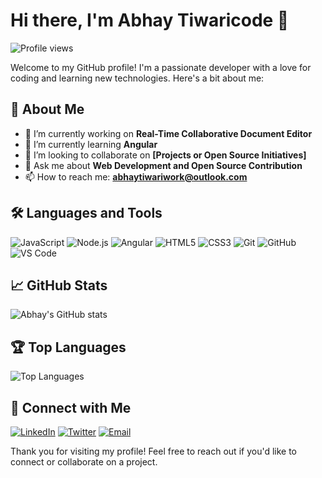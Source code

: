 # Hi there, I'm Abhay Tiwaricode 👋

![Profile views](https://gpvc.arturio.dev/abhaytiwaricode)

Welcome to my GitHub profile! I'm a passionate developer with a love for coding and learning new technologies. Here's a bit about me:

## 🚀 About Me

- 🔭 I’m currently working on **Real-Time Collaborative Document Editor**
- 🌱 I’m currently learning **Angular**
- 👯 I’m looking to collaborate on **[Projects or Open Source Initiatives]**
- 💬 Ask me about **Web Development and Open Source Contribution**
- 📫 How to reach me: **abhaytiwariwork@outlook.com**

## 🛠️ Languages and Tools

![JavaScript](https://img.shields.io/badge/-JavaScript-333333?style=flat&logo=javascript)
![Node.js](https://img.shields.io/badge/-Node.js-333333?style=flat&logo=node.js)
![Angular](https://img.shields.io/badge/-Angular-333333?style=flat&logo=angular)
![HTML5](https://img.shields.io/badge/-HTML5-333333?style=flat&logo=html5)
![CSS3](https://img.shields.io/badge/-CSS3-333333?style=flat&logo=css3)
![Git](https://img.shields.io/badge/-Git-333333?style=flat&logo=git)
![GitHub](https://img.shields.io/badge/-GitHub-333333?style=flat&logo=github)
![VS Code](https://img.shields.io/badge/-VS%20Code-333333?style=flat&logo=visual-studio-code)

## 📈 GitHub Stats

![Abhay's GitHub stats](https://github-readme-stats.vercel.app/api?username=abhaytiwaricode&show_icons=true&theme=radical)

## 🏆 Top Languages

![Top Languages](https://github-readme-stats.vercel.app/api/top-langs/?username=abhaytiwaricode&layout=compact&theme=radical)

## 🔗 Connect with Me

[![LinkedIn](https://img.shields.io/badge/-LinkedIn-333333?style=flat&logo=linkedin)](https://www.linkedin.com/in/abhaytiwaricode)
[![Twitter](https://img.shields.io/badge/-Twitter-333333?style=flat&logo=twitter)](https://twitter.com/abhaytiwaricode)
[![Email](https://img.shields.io/badge/-Email-333333?style=flat&logo=gmail)](mailto:abhaytiwariwork@outlook.com)

Thank you for visiting my profile! Feel free to reach out if you'd like to connect or collaborate on a project.
